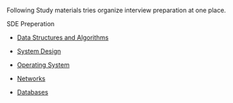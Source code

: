 Following Study materials tries organize interview preparation at one place.



SDE Preperation

* [Data Structures and Algorithms](dsa/index.md)
* [System Design](sys_design/index.md)

* [Operating System]()
* [Networks]()
* [Databases]()